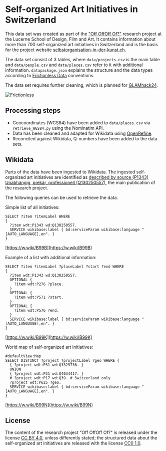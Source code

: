 # Self-organized Art Initiatives in Switzerland

This data set was created as part of the ["Off OffOff Of?"](https://www.hslu.ch/en/lucerne-university-of-applied-sciences-and-arts/research/projects/detail/?pid=1045) research project at the Lucerne School of Design, Film and Art. It contains information about more than 700 self-organized art initiatives in Switzerland and is the basis for the project website [selbstorganisation-in-der-kunst.ch](https://selbstorganisation-in-der-kunst.ch).

The data set consist of 3 tables, where `data/projects.csv` is the main table and `data/people.csv` and `data/places.csv` refer to it with additional information. `datapackage.json` explains the structure and the data types according to [Frictionless Data](https://frictionlessdata.io) conventions.

The data set requires further cleaning, which is planned for [GLAMhack24](https://opendata.ch/de/events/glamhack24/).

[![Frictionless](https://github.com/birk/swiss-art-initiatives/actions/workflows/frictionless.yaml/badge.svg)](https://repository.frictionlessdata.io/pages/dashboard.html?user=birk&repo=swiss-art-initiatives&flow=frictionless)

## Processing steps

- Geocoordinates (WGS84) have been added to `data/places.csv` via `retrieve_WGS84.py` using the Nominatim API.
- Data has been cleaned and adapted for Wikidata using [OpenRefine](https://openrefine.org).
- Reconciled against Wikidata, Q-numbers have been added to the data sets.

## Wikidata

Parts of the data have been ingested to Wikidata. The ingested self-organized art initiatives are identified as [described by source (P1343)](http://www.wikidata.org/entity/P1343) [Unabhängig, prekär, professionell (Q130250557)](http://www.wikidata.org/entity/Q130250557), the main publication of the research project.

The following queries can be used to retrieve the data.

Simple list of all initiatives:

```SPARQL
SELECT ?item ?itemLabel WHERE
{
  ?item wdt:P1343 wd:Q130250557.
  SERVICE wikibase:label { bd:serviceParam wikibase:language "[AUTO_LANGUAGE],en". }
}
```

[https://w.wiki/B99B](https://w.wiki/B99B)

Example of a list with additional information:

```SPARQL
SELECT ?item ?itemLabel ?placeLabel ?start ?end WHERE
{
  ?item wdt:P1343 wd:Q130250557.
  OPTIONAL {
    ?item wdt:P276 ?place.
  }
  OPTIONAL {
    ?item wdt:P571 ?start.
  }
  OPTIONAL {
    ?item wdt:P576 ?end.
  }
  SERVICE wikibase:label { bd:serviceParam wikibase:language "[AUTO_LANGUAGE],en". }
}
```

[https://w.wiki/B99K](https://w.wiki/B99K)

World map of self-organized art initiatives:

```SPARQL
#defaultView:Map
SELECT DISTINCT ?project ?projectLabel ?geo WHERE {
  { ?project wdt:P31 wd:Q3325736. }
  UNION
  { ?project wdt:P31 wd:Q4034417. }
  # ?project wdt:P17 wd:Q39. # Switzerland only
  ?project wdt:P625 ?geo.
  SERVICE wikibase:label { bd:serviceParam wikibase:language "[AUTO_LANGUAGE],en". }
}
```

[https://w.wiki/B99N](https://w.wiki/B99N)

## License

The content of the research project "Off OffOff Of?" is released under the license [CC BY 4.0](https://creativecommons.org/licenses/by/4.0/), unless differently stated; the structured data about the self-organized art initiatives are released with the license [CC0 1.0](https://creativecommons.org/publicdomain/zero/1.0/).
